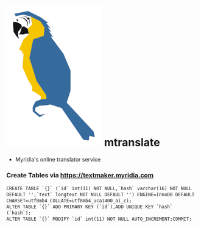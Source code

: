 # ![email_gateway](pages/public/img/logo.png) mtranslate
* Myridia's online translator service


### Create Tables via https://textmaker.myridia.com
```
CREATE TABLE `{}` (`id` int(11) NOT NULL,`hash` varchar(16) NOT NULL DEFAULT '',`text` longtext NOT NULL DEFAULT '') ENGINE=InnoDB DEFAULT CHARSET=utf8mb4 COLLATE=utf8mb4_uca1400_ai_ci;
ALTER TABLE `{}` ADD PRIMARY KEY (`id`),ADD UNIQUE KEY `hash` (`hash`);
ALTER TABLE `{}` MODIFY `id` int(11) NOT NULL AUTO_INCREMENT;COMMIT;
```




